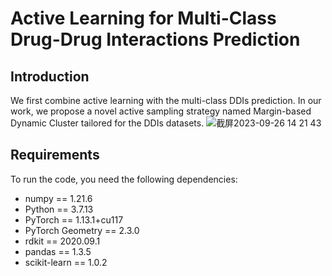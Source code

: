 # Active Learning for Multi-Class Drug-Drug Interactions Prediction

## Introduction
We first combine active learning with the multi-class DDIs prediction. In our work, we propose a novel active sampling strategy named Margin-based Dynamic Cluster tailored for the DDIs datasets.
![截屏2023-09-26 14 21 43](https://github.com/pantherang/ALDDI/assets/49769931/6bbac916-8c7f-4bbc-a727-0cefbc1cabc1)

## Requirements
To run the code, you need the following dependencies:
- numpy == 1.21.6
- Python == 3.7.13
- PyTorch == 1.13.1+cu117
- PyTorch Geometry == 2.3.0
- rdkit == 2020.09.1
- pandas == 1.3.5
- scikit-learn == 1.0.2

## 
